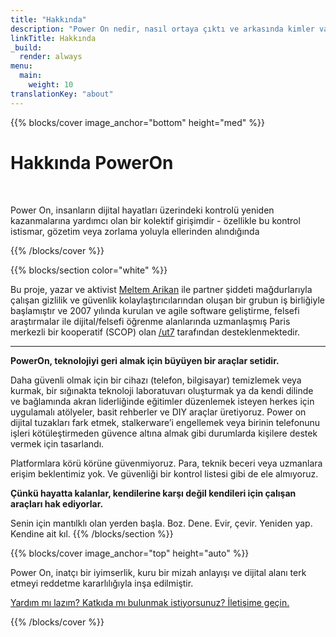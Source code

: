 ```yaml
---
title: "Hakkında"
description: "Power On nedir, nasıl ortaya çıktı ve arkasında kimler var"
linkTitle: Hakkında
_build:
  render: always
menu:
  main:
    weight: 10
translationKey: "about"
---
```



{{% blocks/cover image_anchor="bottom" height="med" %}}

<h1 class="reactive-font">Hakkında PowerOn</h1>

<p><br></p>

<p class="punishment-font">
Power On, insanların dijital hayatları üzerindeki kontrolü yeniden kazanmalarına yardımcı olan bir kolektif girişimdir - özellikle bu kontrol istismar, gözetim veya zorlama yoluyla ellerinden alındığında
</p>

{{% /blocks/cover %}}

{{% blocks/section color="white" %}}

Bu proje, yazar ve aktivist [Meltem Arikan](https://www.meltemarikan.com/) ile partner şiddeti mağdurlarıyla çalışan 
gizlilik ve güvenlik kolaylaştırıcılarından oluşan bir grubun iş birliğiyle başlamıştır  ve   2007 yılında kurulan 
ve agile software geliştirme, felsefi araştırmalar ile dijital/felsefi öğrenme alanlarında uzmanlaşmış Paris merkezli 
bir kooperatif (SCOP) olan [/ut7](https://ut7.fr/) tarafından desteklenmektedir.

----

**PowerOn, teknolojiyi geri almak için büyüyen bir araçlar setidir.**

Daha güvenli  olmak için bir cihazı (telefon, bilgisayar) temizlemek veya kurmak, bir sığınakta teknoloji laboratuvarı 
oluşturmak ya da kendi dilinde ve bağlamında akran liderliğinde eğitimler düzenlemek isteyen herkes için uygulamalı 
atölyeler, basit rehberler ve DIY araçlar üretiyoruz. Power on dijital tuzakları fark etmek, stalkerware’i engellemek 
veya birinin telefonunu işleri kötüleştirmeden güvence altına  almak gibi durumlarda  kişilere  destek vermek  için 
tasarlandı.

Platformlara körü körüne güvenmiyoruz. Para, teknik beceri veya uzmanlara erişim beklentimiz yok. Ve güvenliği bir 
kontrol listesi gibi  de ele almıyoruz. 

**Çünkü hayatta kalanlar, kendilerine karşı değil  kendileri için çalışan araçları hak ediyorlar.**

Senin için mantılklı olan yerden başla. Boz. Dene. Evir, çevir. Yeniden yap. Kendine ait kıl.
{{% /blocks/section %}}

{{% blocks/cover image_anchor="top" height="auto" %}}

<p class="punishment2-font">
  Power On, inatçı bir iyimserlik, kuru bir mizah anlayışı ve dijital alanı terk etmeyi reddetme kararlılığıyla inşa edilmiştir.
</p>

<p class="punishment2-font">
  <a href="../iletisim">Yardım mı lazım? Katkıda mı bulunmak istiyorsunuz? İletişime geçin.</a>
</p>

{{% /blocks/cover %}}
